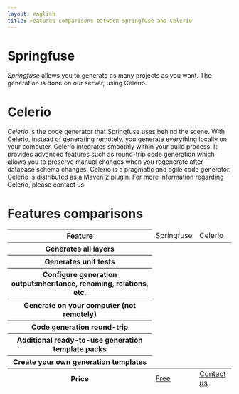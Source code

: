 ```yaml
---
layout: english
title: Features comparisons between Springfuse and Celerio 
---
```


# Springfuse 

_Springfuse_ allows you to generate as many projects as you want. The generation is done on our server, using Celerio.

# Celerio

_Celerio_ is the code generator that Springfuse uses behind the scene. 
With Celerio, instead of generating remotely, you generate everything locally on your computer. 
Celerio integrates smoothly within your build process. 
It provides advanced features such as round-trip code generation which allows you to preserve manual changes when you regenerate after database schema changes. 
Celerio is a pragmatic and agile code generator. 
Celerio is distributed as a Maven 2 plugin.
For more information regarding Celerio, please contact us.


# Features comparisons 

<div>
	<table id="features-comparison">
		<thead>
			<tr>
				<th style="width: 500px">Feature</th>
				<td style="width: 70px">Springfuse</td>
				<td style="width: 70px">Celerio</td>
			</tr>
		</thead>
		<tbody>
			<tr>
				<th>Generates all layers</th>
				<td class="checked"></td>
				<td class="checked"></td>
			</tr>
			<tr>
				<th>Generates unit tests</th>
				<td class="checked"></td>
				<td class="checked"></td>
			</tr>
			<tr>
				<th>Configure generation output:inheritance, renaming, relations, etc.</th>
				<td class="checked"></td>
				<td class="checked"></td>
			</tr>
			<tr>
				<th>Generate on your computer (not remotely)</th>
				<td></td>
				<td class="checked"></td>
			</tr>
			<tr>
				<th>Code generation round-trip</th>
				<td></td>
				<td class="checked"></td>
			</tr>
			<tr>
				<th>Additional ready-to-use generation template packs</th>
				<td></td>
				<td class="checked"></td>
			</tr>
			<tr>
				<th>Create your own generation templates</th>
				<td></td>
				<td class="checked"></td>
			</tr>
		</tbody>
		<tfoot>
			<tr>
				<th>Price</th>
				<td><a href="/">Free</a></td>
				<td><a href="/contact-us.html">Contact us</a></td>
			</tr>
		</tfoot>
	</table>
</div>

